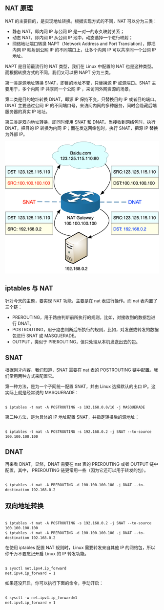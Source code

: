 ## NAT 原理
NAT 的主要目的，是实现地址转换。根据实现方式的不同，NAT 可以分为三类：
* 静态 NAT，即内网 IP 与公网 IP 是一对一的永久映射关系；
* 动态 NAT，即内网 IP 从公网 IP 池中，动态选择一个进行映射；
* 网络地址端口转换 NAPT（Network Address and Port Translation），即把内网 IP 映射到公网 IP 的不同端口上，让多个内网 IP 可以共享同一个公网 IP 地址。

NAPT 是目前最流行的 NAT 类型，我们在 Linux 中配置的 NAT 也是这种类型。而根据转换方式的不同，我们又可以把 NAPT 分为三类。

第一类是源地址转换 SNAT，即目的地址不变，只替换源 IP 或源端口。SNAT 主要用于，多个内网 IP 共享同一个公网 IP ，来访问外网资源的场景。

第二类是目的地址转换 DNAT，即源 IP 保持不变，只替换目的 IP 或者目的端口。DNAT 主要通过公网 IP 的不同端口号，来访问内网的多种服务，同时会隐藏后端服务器的真实 IP 地址。

第三类是双向地址转换，即同时使用 SNAT 和 DNAT。当接收到网络包时，执行 DNAT，把目的 IP 转换为内网 IP；而在发送网络包时，执行 SNAT，把源 IP 替换为外部 IP。

![图](./img/41-01.png)

## iptables 与 NAT

针对今天的主题，要实现 NAT 功能，主要是在 nat 表进行操作。而 nat 表内置了三个链：
* PREROUTING，用于路由判断前所执行的规则，比如，对接收到的数据包进行 DNAT。
* POSTROUTING，用于路由判断后所执行的规则，比如，对发送或转发的数据包进行 SNAT 或 MASQUERADE。
* OUTPUT，类似于 PREROUTING，但只处理从本机发送出去的包。

## SNAT
根据刚才内容，我们知道，SNAT 需要在 nat 表的 POSTROUTING 链中配置。我们常用两种方式来配置它。

第一种方法，是为一个子网统一配置 SNAT，并由 Linux 选择默认的出口 IP。这实际上就是经常说的 MASQUERADE：

```

$ iptables -t nat -A POSTROUTING -s 192.168.0.0/16 -j MASQUERADE
```
第二种方法，是为具体的 IP 地址配置 SNAT，并指定转换后的源地址：

```

$ iptables -t nat -A POSTROUTING -s 192.168.0.2 -j SNAT --to-source 100.100.100.100
```

## DNAT

再来看 DNAT，显然，DNAT 需要在 nat 表的 PREROUTING 或者 OUTPUT 链中配置，其中， PREROUTING 链更常用一些（因为它还可以用于转发的包）。

```

$ iptables -t nat -A PREROUTING -d 100.100.100.100 -j DNAT --to-destination 192.168.0.2
```

## 双向地址转换

```

$ iptables -t nat -A POSTROUTING -s 192.168.0.2 -j SNAT --to-source 100.100.100.100
$ iptables -t nat -A PREROUTING -d 100.100.100.100 -j DNAT --to-destination 192.168.0.2
```

在使用 iptables 配置 NAT 规则时，Linux 需要转发来自其他 IP 的网络包，所以你千万不要忘记开启 Linux 的 IP 转发功能。

```

$ sysctl net.ipv4.ip_forward
net.ipv4.ip_forward = 1
```
如果还没开启，你可以执行下面的命令，手动开启：

```

$ sysctl -w net.ipv4.ip_forward=1
net.ipv4.ip_forward = 1
```
